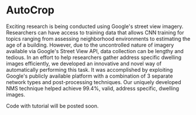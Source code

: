 # AutoCrop
Exciting research is being conducted using Google's street view imagery. Researchers can have access to training data that allows CNN training for topics ranging from assessing neighborhood environments to estimating the age of a building. However, due to the uncontrolled nature of imagery available via Google's Street View API, data collection can be lengthy and tedious. In an effort to help researchers gather address specific dwelling images efficiently, we developed an innovative and novel way of automatically performing this task. It was accomplished by exploiting Google's publicly available platform with a combination of 3 separate network types and post-processing techniques. Our uniquely developed NMS technique helped achieve 99.4\%, valid, address specific, dwelling images.

Code with tutorial will be posted soon.
